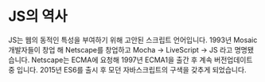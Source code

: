 # JS의 역사

JS는 웹의 동적인 특성을 부여하기 위해 고안된 스크립트 언어입니다.
1993년 Mosaic 개발자들이 창업 해 Netscape를 창업하고 Mocha -> LiveScript -> JS 라고 명명됐습니다.
Netscape는 ECMA에 요청해 1997년 ECMA1을 출간 후 계속 버전업데이트 중 입니다.
2015년 ES6를 출시 후 모던 자바스크립트의 구색을 갖추게 되었습니다.




